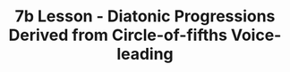 ---
layout: chapter
title: 7b Lesson - Diatonic Progressions Derived from Circle-of-fifths Voice-leading
---